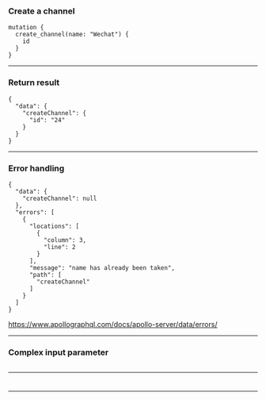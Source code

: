 ### Create a channel

```
mutation {
  create_channel(name: "Wechat") {
  	id
  }
}
```

---

### Return result

```
{
  "data": {
    "createChannel": {
      "id": "24"
    }
  }
}
```

---

### Error handling

```
{
  "data": {
    "createChannel": null
  },
  "errors": [
    {
      "locations": [
        {
          "column": 3,
          "line": 2
        }
      ],
      "message": "name has already been taken",
      "path": [
        "createChannel"
      ]
    }
  ]
}
```

https://www.apollographql.com/docs/apollo-server/data/errors/

---

### Complex input parameter

```

```

---

###

```
```

---